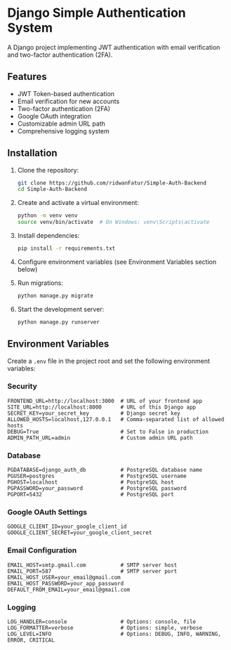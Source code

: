 # Django Simple Authentication System

A Django project implementing JWT authentication with email verification and two-factor authentication (2FA).

## Features

- JWT Token-based authentication
- Email verification for new accounts
- Two-factor authentication (2FA)
- Google OAuth integration
- Customizable admin URL path
- Comprehensive logging system

## Installation

1. Clone the repository:
   ```bash
   git clone https://github.com/ridwanFatur/Simple-Auth-Backend
   cd Simple-Auth-Backend
   ```

2. Create and activate a virtual environment:
   ```bash
   python -m venv venv
   source venv/bin/activate  # On Windows: venv\Scripts\activate
   ```

3. Install dependencies:
   ```bash
   pip install -r requirements.txt
   ```

4. Configure environment variables (see Environment Variables section below)

5. Run migrations:
   ```bash
   python manage.py migrate
   ```

6. Start the development server:
   ```bash
   python manage.py runserver
   ```

## Environment Variables

Create a `.env` file in the project root and set the following environment variables:

### Security
```
FRONTEND_URL=http://localhost:3000  # URL of your frontend app
SITE_URL=http://localhost:8000      # URL of this Django app
SECRET_KEY=your_secret_key          # Django secret key
ALLOWED_HOSTS=localhost,127.0.0.1   # Comma-separated list of allowed hosts
DEBUG=True                          # Set to False in production
ADMIN_PATH_URL=admin                # Custom admin URL path
```

### Database
```
PGDATABASE=django_auth_db           # PostgreSQL database name
PGUSER=postgres                     # PostgreSQL username
PGHOST=localhost                    # PostgreSQL host
PGPASSWORD=your_password            # PostgreSQL password
PGPORT=5432                         # PostgreSQL port
```

### Google OAuth Settings
```
GOOGLE_CLIENT_ID=your_google_client_id
GOOGLE_CLIENT_SECRET=your_google_client_secret
```

### Email Configuration
```
EMAIL_HOST=smtp.gmail.com           # SMTP server host
EMAIL_PORT=587                      # SMTP server port
EMAIL_HOST_USER=your_email@gmail.com
EMAIL_HOST_PASSWORD=your_app_password
DEFAULT_FROM_EMAIL=your_email@gmail.com
```

### Logging
```
LOG_HANDLER=console                 # Options: console, file
LOG_FORMATTER=verbose               # Options: simple, verbose
LOG_LEVEL=INFO                      # Options: DEBUG, INFO, WARNING, ERROR, CRITICAL
```
